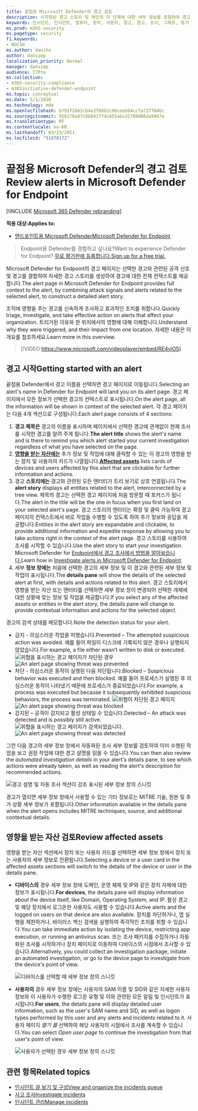 ```yaml
---
title: 끝점용 Microsoft Defender의 경고 검토
description: 시각화된 경고 스토리 및 체인의 각 단계에 대한 세부 정보를 포함하여 경고 정보를 검토합니다.
keywords: 인시던트, 인시던트, 컴퓨터, 장치, 사용자, 경고, 경고, 조사, 그래프, 증거
ms.prod: m365-security
ms.pagetype: security
f1.keywords:
- NOCSH
ms.author: daniha
author: dansimp
localization_priority: Normal
manager: dansimp
audience: ITPro
ms.collection:
- m365-security-compliance
- m365initiative-defender-endpoint
ms.topic: conceptual
ms.date: 5/1/2020
ms.technology: mde
ms.openlocfilehash: b791f2b62cb4a3f8062c80ceeb04ccfa72f704bc
ms.sourcegitcommit: 956176ed7c8b8427fdc655abcd1709d86da9447e
ms.translationtype: MT
ms.contentlocale: ko-KR
ms.lasthandoff: 03/23/2021
ms.locfileid: "51070172"
---
```

# <a name="review-alerts-in-microsoft-defender-for-endpoint"></a><span data-ttu-id="32063-104">끝점용 Microsoft Defender의 경고 검토</span><span class="sxs-lookup"><span data-stu-id="32063-104">Review alerts in Microsoft Defender for Endpoint</span></span>

[!INCLUDE [Microsoft 365 Defender rebranding](../../includes/microsoft-defender.md)]


<span data-ttu-id="32063-105">**적용 대상:**</span><span class="sxs-lookup"><span data-stu-id="32063-105">**Applies to:**</span></span>
- [<span data-ttu-id="32063-106">엔드포인트용 Microsoft Defender</span><span class="sxs-lookup"><span data-stu-id="32063-106">Microsoft Defender for Endpoint</span></span>](https://go.microsoft.com/fwlink/?linkid=2154037)

><span data-ttu-id="32063-107">Endpoint용 Defender를 경험하고 싶나요?</span><span class="sxs-lookup"><span data-stu-id="32063-107">Want to experience Defender for Endpoint?</span></span> [<span data-ttu-id="32063-108">무료 평가판에 등록합니다.</span><span class="sxs-lookup"><span data-stu-id="32063-108">Sign up for a free trial.</span></span>](https://www.microsoft.com/microsoft-365/windows/microsoft-defender-atp?ocid=docs-wdatp-managealerts-abovefoldlink)

<span data-ttu-id="32063-109">Microsoft Defender for Endpoint의 경고 페이지는 선택한 경고와 관련된 공격 신호 및 경고를 결합하여 자세한 경고 스토리를 생성하여 경고에 대한 전체 컨텍스트를 제공합니다.</span><span class="sxs-lookup"><span data-stu-id="32063-109">The alert page in Microsoft Defender for Endpoint provides full context to the alert, by combining attack signals and alerts related to the selected alert, to construct a detailed alert story.</span></span>

<span data-ttu-id="32063-110">조직에 영향을 주는 경고를 신속하게 조사하고 효과적인 조치를 취합니다.</span><span class="sxs-lookup"><span data-stu-id="32063-110">Quickly triage, investigate, and take effective action on alerts that affect your organization.</span></span> <span data-ttu-id="32063-111">트리거된 이유와 한 위치에서의 영향에 대해 이해합니다.</span><span class="sxs-lookup"><span data-stu-id="32063-111">Understand why they were triggered, and their impact from one location.</span></span> <span data-ttu-id="32063-112">자세한 내용은 이 개요를 참조하세요.</span><span class="sxs-lookup"><span data-stu-id="32063-112">Learn more in this overview.</span></span>

> [!VIDEO https://www.microsoft.com/videoplayer/embed/RE4yiO5]

## <a name="getting-started-with-an-alert"></a><span data-ttu-id="32063-113">경고 시작</span><span class="sxs-lookup"><span data-stu-id="32063-113">Getting started with an alert</span></span>

<span data-ttu-id="32063-114">끝점용 Defender에서 경고 이름을 선택하면 경고 페이지로 이동됩니다.</span><span class="sxs-lookup"><span data-stu-id="32063-114">Selecting an alert's name in Defender for Endpoint will land you on its alert page.</span></span> <span data-ttu-id="32063-115">경고 페이지에서 모든 정보가 선택한 경고의 컨텍스트로 표시됩니다.</span><span class="sxs-lookup"><span data-stu-id="32063-115">On the alert page, all the information will be shown in context of the selected alert.</span></span> <span data-ttu-id="32063-116">각 경고 페이지는 다음 4개 섹션으로 구성됩니다.</span><span class="sxs-lookup"><span data-stu-id="32063-116">Each alert page consists of 4 sections:</span></span>

1. <span data-ttu-id="32063-117">**경고 제목은** 경고의 이름을 표시하며 페이지에서 선택한 경고에 관계없이 현재 조사를 시작한 경고를 알려 주게 됩니다.</span><span class="sxs-lookup"><span data-stu-id="32063-117">**The alert title** shows the alert's name and is there to remind you which alert started your current investigation regardless of what you have selected on the page.</span></span>
2. <span data-ttu-id="32063-118">[**영향을 받는 자산에는**](#review-affected-assets) 추가 정보 및 작업에 대해 클릭할 수 있는 이 경고의 영향을 받는 장치 및 사용자의 카드가 나열됩니다.</span><span class="sxs-lookup"><span data-stu-id="32063-118">[**Affected assets**](#review-affected-assets) lists cards of devices and users affected by this alert that are clickable for further information and actions.</span></span>
3. <span data-ttu-id="32063-119">경고 **스토리에는** 경고와 관련된 모든 엔터티가 트리 보기로 상호 연결됩니다.</span><span class="sxs-lookup"><span data-stu-id="32063-119">The **alert story** displays all entities related to the alert, interconnected by a tree view.</span></span> <span data-ttu-id="32063-120">제목의 경고는 선택한 경고 페이지에 처음 방문할 때 포커스가 됩니다.</span><span class="sxs-lookup"><span data-stu-id="32063-120">The alert in the title will be the one in focus when you first land on your selected alert's page.</span></span> <span data-ttu-id="32063-121">경고 스토리의 엔터티는 확장 및 클릭 가능하여 경고 페이지의 컨텍스트에서 바로 작업을 수행할 수 있도록 하여 추가 정보와 응답을 제공합니다.</span><span class="sxs-lookup"><span data-stu-id="32063-121">Entities in the alert story are expandable and clickable, to provide additional information and expedite response by allowing you to take actions right in the context of the alert page.</span></span> <span data-ttu-id="32063-122">경고 스토리를 사용하여 조사를 시작할 수 있습니다.</span><span class="sxs-lookup"><span data-stu-id="32063-122">Use the alert story to start your investigation.</span></span> <span data-ttu-id="32063-123">Microsoft Defender for [Endpoint에서 경고 조사에서 방법을 알아보습니다.](https://docs.microsoft.com/microsoft-365/security/defender-endpoint/investigate-alerts)</span><span class="sxs-lookup"><span data-stu-id="32063-123">Learn how in [Investigate alerts in Microsoft Defender for Endpoint](https://docs.microsoft.com/microsoft-365/security/defender-endpoint/investigate-alerts).</span></span>
4. <span data-ttu-id="32063-124">세부 **정보 창에는** 처음에 선택한 경고의 세부 정보 및 이 경고와 관련된 세부 정보 및 작업이 표시됩니다.</span><span class="sxs-lookup"><span data-stu-id="32063-124">The **details pane** will show the details of the selected alert at first, with details and actions related to this alert.</span></span> <span data-ttu-id="32063-125">경고 스토리에서 영향을 받는 자산 또는 엔터티를 선택하면 세부 정보 창이 변경되어 선택한 개체에 대한 상황에 맞는 정보 및 작업을 제공합니다.</span><span class="sxs-lookup"><span data-stu-id="32063-125">If you select any of the affected assets or entities in the alert story, the details pane will change to provide contextual information and actions for the selected object.</span></span>

<span data-ttu-id="32063-126">경고의 검색 상태를 메모합니다.</span><span class="sxs-lookup"><span data-stu-id="32063-126">Note the detection status for your alert.</span></span> 
- <span data-ttu-id="32063-127">금지 - 의심스러운 작업을 피했습니다.</span><span class="sxs-lookup"><span data-stu-id="32063-127">Prevented – The attempted suspicious action was avoided.</span></span> <span data-ttu-id="32063-128">예를 들어 파일이 디스크에 기록되지 않은 경우나 실행되지 않았습니다.</span><span class="sxs-lookup"><span data-stu-id="32063-128">For example, a file either wasn’t written to disk or executed.</span></span>
<span data-ttu-id="32063-129">![위협을 표시하는 경고 페이지가 차단된 경우](images/detstat-prevented.png)</span><span class="sxs-lookup"><span data-stu-id="32063-129">![An alert page showing threat was prevented](images/detstat-prevented.png)</span></span>
- <span data-ttu-id="32063-130">차단 - 의심스러운 동작이 실행된 다음 차단됩니다.</span><span class="sxs-lookup"><span data-stu-id="32063-130">Blocked – Suspicious behavior was executed and then blocked.</span></span> <span data-ttu-id="32063-131">예를 들어 프로세스가 실행된 후 의심스러운 동작이 나타냈기 때문에 프로세스가 종료되었습니다.</span><span class="sxs-lookup"><span data-stu-id="32063-131">For example, a process was executed but because it subsequently exhibited suspicious behaviors, the process was terminated.</span></span>
<span data-ttu-id="32063-132">![위협이 차단된 경고 페이지](images/detstat-blocked.png)</span><span class="sxs-lookup"><span data-stu-id="32063-132">![An alert page showing threat was blocked](images/detstat-blocked.png)</span></span>
- <span data-ttu-id="32063-133">감지된 – 공격이 감지되고 활성 상태일 수 있습니다.</span><span class="sxs-lookup"><span data-stu-id="32063-133">Detected – An attack was detected and is possibly still active.</span></span>
<span data-ttu-id="32063-134">![위협을 표시하는 경고 페이지가 검색되었습니다.](images/detstat-detected.png)</span><span class="sxs-lookup"><span data-stu-id="32063-134">![An alert page showing threat was detected](images/detstat-detected.png)</span></span>




<span data-ttu-id="32063-135">그런 다음 경고의  세부 정보 창에서 자동화된 조사 세부 정보를 검토하여 이미 수행된 작업을 보고 권장 작업에 대한 경고 설명을 읽을 수 있습니다.</span><span class="sxs-lookup"><span data-stu-id="32063-135">You can then also review the *automated investigation details* in your alert's details pane, to see which actions were already taken, as well as reading the alert's description for recommended actions.</span></span>

![경고 설명 및 자동 조사 섹션이 강조 표시된 세부 정보 창의 스니킷](images/alert-air-and-alert-description.png)

<span data-ttu-id="32063-137">경고가 열리면 세부 정보 창에서 사용할 수 있는 기타 정보로는 MITRE 기술, 원본 및 추가 상황 세부 정보가 포함됩니다.</span><span class="sxs-lookup"><span data-stu-id="32063-137">Other information available in the details pane when the alert opens includes MITRE techniques, source, and additional contextual details.</span></span>




## <a name="review-affected-assets"></a><span data-ttu-id="32063-138">영향을 받는 자산 검토</span><span class="sxs-lookup"><span data-stu-id="32063-138">Review affected assets</span></span>

<span data-ttu-id="32063-139">영향을 받는 자산 섹션에서 장치 또는 사용자 카드를 선택하면 세부 정보 창에서 장치 또는 사용자의 세부 정보로 전환됩니다.</span><span class="sxs-lookup"><span data-stu-id="32063-139">Selecting a device or a user card in the affected assets sections will switch to the details of the device or user in the details pane.</span></span>

- <span data-ttu-id="32063-140">**디바이스의** 경우 세부 정보 창에 도메인, 운영 체제 및 IP와 같은 장치 자체에 대한 정보가 표시됩니다.</span><span class="sxs-lookup"><span data-stu-id="32063-140">**For devices**, the details pane will display information about the device itself, like Domain, Operating System, and IP.</span></span> <span data-ttu-id="32063-141">활성 경고 및 해당 장치에서 로그온한 사용자도 사용할 수 있습니다.</span><span class="sxs-lookup"><span data-stu-id="32063-141">Active alerts and the logged on users on that device are also available.</span></span> <span data-ttu-id="32063-142">장치를 차단하거나, 앱 실행을 제한하거나, 바이러스 백신 검색을 실행하여 즉각적인 조치를 취할 수 있습니다.</span><span class="sxs-lookup"><span data-stu-id="32063-142">You can take immediate action by isolating the device, restricting app execution, or running an antivirus scan.</span></span> <span data-ttu-id="32063-143">또는 조사 패키지를 수집하거나 자동화된 조사를 시작하거나 장치 페이지로 이동하여 디바이스의 시점에서 조사할 수 있습니다.</span><span class="sxs-lookup"><span data-stu-id="32063-143">Alternatively, you could collect an investigation package, initiate an automated investigation, or go to the device page to investigate from the device's point of view.</span></span>

   ![디바이스를 선택할 때 세부 정보 창의 스니킷](images/device-page-details.png)

- <span data-ttu-id="32063-145">**사용자의** 경우 세부 정보 창에는 사용자의 SAM 이름 및 SID와 같은 자세한 사용자 정보와 이 사용자가 수행한 로그온 유형 및 이와 관련된 모든 알림 및 인시던트가 표시됩니다.</span><span class="sxs-lookup"><span data-stu-id="32063-145">**For users**, the details pane will display detailed user information, such as the user's SAM name and SID, as well as logon types performed by this user and any alerts and incidents related to it.</span></span> <span data-ttu-id="32063-146">사용자 페이지 *열기 를* 선택하여 해당 사용자의 시점에서 조사를 계속할 수 있습니다.</span><span class="sxs-lookup"><span data-stu-id="32063-146">You can select *Open user page* to continue the investigation from that user's point of view.</span></span>

   ![사용자가 선택된 경우 세부 정보 창의 스니킷](images/user-page-details.png)


## <a name="related-topics"></a><span data-ttu-id="32063-148">관련 항목</span><span class="sxs-lookup"><span data-stu-id="32063-148">Related topics</span></span>

- [<span data-ttu-id="32063-149">인시던트 큐 보기 및 구성</span><span class="sxs-lookup"><span data-stu-id="32063-149">View and organize the incidents queue</span></span>](view-incidents-queue.md)
- [<span data-ttu-id="32063-150">사고 조사</span><span class="sxs-lookup"><span data-stu-id="32063-150">Investigate incidents</span></span>](investigate-incidents.md)
- [<span data-ttu-id="32063-151">인시던트 관리</span><span class="sxs-lookup"><span data-stu-id="32063-151">Manage incidents</span></span>](manage-incidents.md)
